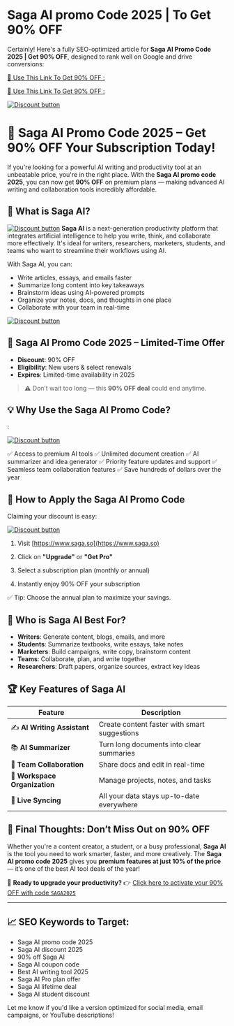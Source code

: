 # Saga AI promo Code 2025 | To Get 90% OFF



Certainly! Here's a fully SEO-optimized article for **Saga AI Promo Code 2025 | Get 90% OFF**, designed to rank well on Google and drive conversions:

[🎁 Use This Link To Get 90% OFF :
](https://saga.so/?via=amir
)

[🎁 Use This Link To Get 90% OFF :
](https://saga.so/?via=amir
)

[![Discount button](https://github.com/user-attachments/assets/fbfc3ebe-a800-466a-acf0-e0e95e86fd0c)](https://saga.so/?via=amir
)


# 🧠 Saga AI Promo Code 2025 – **Get 90% OFF** Your Subscription Today!

If you're looking for a powerful AI writing and productivity tool at an unbeatable price, you're in the right place. With the **Saga AI promo code 2025**, you can now get **90% OFF** on premium plans — making advanced AI writing and collaboration tools incredibly affordable.

## 🚀 What is Saga AI?


[![Discount button](https://github.com/user-attachments/assets/fbfc3ebe-a800-466a-acf0-e0e95e86fd0c)](https://saga.so/?via=amir
)
**Saga AI** is a next-generation productivity platform that integrates artificial intelligence to help you write, think, and collaborate more effectively. It's ideal for writers, researchers, marketers, students, and teams who want to streamline their workflows using AI.

With Saga AI, you can:

* Write articles, essays, and emails faster
* Summarize long content into key takeaways
* Brainstorm ideas using AI-powered prompts
* Organize your notes, docs, and thoughts in one place
* Collaborate with your team in real-time

[![Discount button](https://github.com/user-attachments/assets/fbfc3ebe-a800-466a-acf0-e0e95e86fd0c)](https://saga.so/?via=amir
)

## 🎉 Saga AI Promo Code 2025 – Limited-Time Offer


* **Discount**: 90% OFF
* **Eligibility**: New users & select renewals
* **Expires**: Limited-time availability in 2025

> ⚠️ Don’t wait too long — this **90% OFF deal** could end anytime.

## 💡 Why Use the Saga AI Promo Code?

:


[![Discount button](https://github.com/user-attachments/assets/fbfc3ebe-a800-466a-acf0-e0e95e86fd0c)](https://saga.so/?via=amir
)

✅ Access to premium AI tools
✅ Unlimited document creation
✅ AI summarizer and idea generator
✅ Priority feature updates and support
✅ Seamless team collaboration features
✅ Save hundreds of dollars over the year

## 🛒 How to Apply the Saga AI Promo Code

Claiming your discount is easy:


[![Discount button](https://github.com/user-attachments/assets/fbfc3ebe-a800-466a-acf0-e0e95e86fd0c)](https://saga.so/?via=amir
)


1. Visit [https://www.saga.so](https://www.saga.so)
2. Click on **"Upgrade"** or **"Get Pro"**
3. Select a subscription plan (monthly or annual)

5. Instantly enjoy 90% OFF your subscription

✅ Tip: Choose the annual plan to maximize your savings.

## 🧩 Who is Saga AI Best For?

* **Writers**: Generate content, blogs, emails, and more
* **Students**: Summarize textbooks, write essays, take notes
* **Marketers**: Build campaigns, write copy, brainstorm content
* **Teams**: Collaborate, plan, and write together
* **Researchers**: Draft papers, organize sources, extract key ideas

## 🏆 Key Features of Saga AI

| Feature                       | Description                                  |
| ----------------------------- | -------------------------------------------- |
| ✍️ **AI Writing Assistant**   | Create content faster with smart suggestions |
| 📚 **AI Summarizer**          | Turn long documents into clear summaries     |
| 🤝 **Team Collaboration**     | Share docs and edit in real-time             |
| 📁 **Workspace Organization** | Manage projects, notes, and tasks            |
| 🔄 **Live Syncing**           | All your data stays up-to-date everywhere    |

## 📢 Final Thoughts: Don’t Miss Out on 90% OFF

Whether you're a content creator, a student, or a busy professional, **Saga AI** is the tool you need to work smarter, faster, and more creatively. The **Saga AI promo code 2025** gives you **premium features at just 10% of the price** — it’s one of the best AI tool deals of the year!

🎯 **Ready to upgrade your productivity?**
👉 [Click here to activate your 90% OFF with code `SAGA2025`](https://www.saga.so)

---

## 📈 SEO Keywords to Target:

* Saga AI promo code 2025
* Saga AI discount 2025
* 90% off Saga AI
* Saga AI coupon code
* Best AI writing tool 2025
* Saga AI Pro plan offer
* Saga AI lifetime deal
* Saga AI student discount

Let me know if you'd like a version optimized for social media, email campaigns, or YouTube descriptions!
